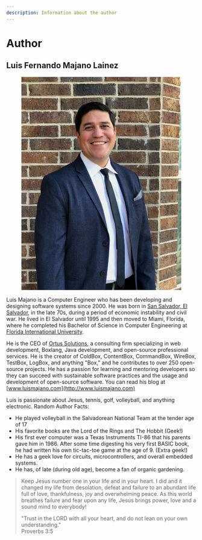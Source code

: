 ```yaml
---
description: Information about the author
---
```


# Author

## Luis Fernando Majano Lainez

<figure><img src="../../.gitbook/assets/luis-majano-profile-book.jpeg" alt=""><figcaption></figcaption></figure>

Luis Majano is a Computer Engineer who has been developing and designing software systems since 2000. He was born in [San Salvador, El Salvador](http://en.wikipedia.org/wiki/El\_Salvador), in the late 70s, during a period of economic instability and civil war. He lived in El Salvador until 1995 and then moved to Miami, Florida, where he completed his Bachelor of Science in Computer Engineering at [Florida International University](http://fiu.edu).&#x20;

He is the CEO of [Ortus Solutions](http://www.ortussolutions.com), a consulting firm specializing in web development, Boxlang, Java development, and open-source professional services. He is the creator of ColdBox, ContentBox, CommandBox, WireBox, TestBox, LogBox, and anything "Box," and he contributes to over 250 open-source projects.  He has a passion for learning and mentoring developers so they can succeed with sustainable software practices and the usage and development of open-source software.  You can read his blog at [www.luismajano.com](http://www.luismajano.com)

Luis is passionate about Jesus, tennis, golf, volleyball, and anything electronic. Random Author Facts:

* He played volleyball in the Salvadorean National Team at the tender age of 17
* His favorite books are the Lord of the Rings and The Hobbit (Geek!)
* His first ever computer was a Texas Instruments TI-86 that his parents gave him in 1986. After some time digesting his very first BASIC book, he had written his own tic-tac-toe game at the age of 9. (Extra geek!)
* He has a geek love for circuits, microcontrollers, and overall embedded systems.
* He has, of late (during old age), become a fan of organic gardening.

> Keep Jesus number one in your life and in your heart. I did and it changed my life from desolation, defeat and failure to an abundant life full of love, thankfulness, joy and overwhelming peace. As this world breathes failure and fear upon any life, Jesus brings power, love and a sound mind to everybody!
>
> "Trust in the LORD with all your heart, and do not lean on your own understanding."\
> Proverbs 3:5
